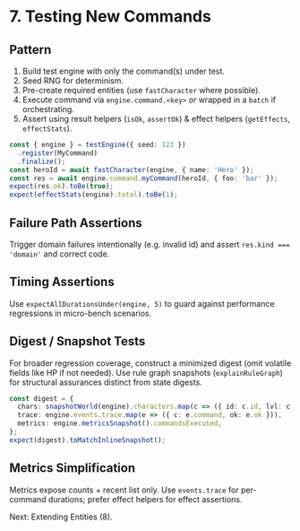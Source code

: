 # 7. Testing New Commands

## Pattern
1. Build test engine with only the command(s) under test.
2. Seed RNG for determinism.
3. Pre-create required entities (use `fastCharacter` where possible).
4. Execute command via `engine.command.<key>` *or* wrapped in a `batch` if orchestrating.
5. Assert using result helpers (`isOk`, `assertOk`) & effect helpers (`getEffects`, `effectStats`).

```ts
const { engine } = testEngine({ seed: 123 })
  .register(MyCommand)
  .finalize();
const heroId = await fastCharacter(engine, { name: 'Hero' });
const res = await engine.command.myCommand(heroId, { foo: 'bar' });
expect(res.ok).toBe(true);
expect(effectStats(engine).total).toBe(1);
```

## Failure Path Assertions
Trigger domain failures intentionally (e.g. invalid id) and assert `res.kind === 'domain'` and correct code.

## Timing Assertions
Use `expectAllDurationsUnder(engine, 5)` to guard against performance regressions in micro-bench scenarios.

## Digest / Snapshot Tests
For broader regression coverage, construct a minimized digest (omit volatile fields like HP if not needed). Use rule graph snapshots (`explainRuleGraph`) for structural assurances distinct from state digests.
```ts
const digest = {
  chars: snapshotWorld(engine).characters.map(c => ({ id: c.id, lvl: c.level })),
  trace: engine.events.trace.map(e => ({ c: e.command, ok: e.ok })),
  metrics: engine.metricsSnapshot().commandsExecuted,
};
expect(digest).toMatchInlineSnapshot();
```

## Metrics Simplification
Metrics expose counts + recent list only. Use `events.trace` for per-command durations; prefer effect helpers for effect assertions.

Next: Extending Entities (8).

